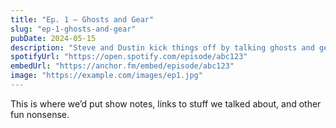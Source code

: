 ```yaml
---
title: "Ep. 1 – Ghosts and Gear"
slug: "ep-1-ghosts-and-gear"
pubDate: 2024-05-15
description: "Steve and Dustin kick things off by talking ghosts and gear."
spotifyUrl: "https://open.spotify.com/episode/abc123"
embedUrl: "https://anchor.fm/embed/episode/abc123"
image: "https://example.com/images/ep1.jpg"
---
```


This is where we’d put show notes, links to stuff we talked about, and other fun nonsense.
